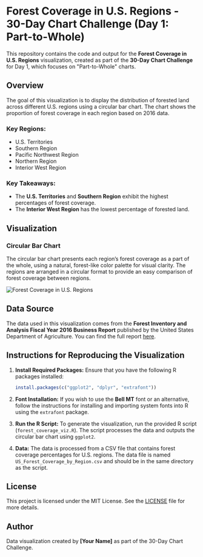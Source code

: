 
# Forest Coverage in U.S. Regions - 30-Day Chart Challenge (Day 1: Part-to-Whole)

This repository contains the code and output for the **Forest Coverage in U.S. Regions** visualization, created as part of the **30-Day Chart Challenge** for Day 1, which focuses on "Part-to-Whole" charts.

## Overview

The goal of this visualization is to display the distribution of forested land across different U.S. regions using a circular bar chart. The chart shows the proportion of forest coverage in each region based on 2016 data.

### Key Regions:
- U.S. Territories
- Southern Region
- Pacific Northwest Region
- Northern Region
- Interior West Region

### Key Takeaways:
- The **U.S. Territories** and **Southern Region** exhibit the highest percentages of forest coverage.
- The **Interior West Region** has the lowest percentage of forested land.

## Visualization

### Circular Bar Chart

The circular bar chart presents each region’s forest coverage as a part of the whole, using a natural, forest-like color palette for visual clarity. The regions are arranged in a circular format to provide an easy comparison of forest coverage between regions.

![Forest Coverage in U.S. Regions](./path_to_your_plot_image.png)

## Data Source

The data used in this visualization comes from the **Forest Inventory and Analysis Fiscal Year 2016 Business Report** published by the United States Department of Agriculture. You can find the full report [here](https://www.fs.fed.us/sites/default/files/media/2017/10/FY2016_Forest_Inventory_and_Analysis_Report.pdf).

## Instructions for Reproducing the Visualization

1. **Install Required Packages:**
   Ensure that you have the following R packages installed:

   ```r
   install.packages(c("ggplot2", "dplyr", "extrafont"))
   ```

2. **Font Installation:**
   If you wish to use the **Bell MT** font or an alternative, follow the instructions for installing and importing system fonts into R using the `extrafont` package.

3. **Run the R Script:**
   To generate the visualization, run the provided R script (`forest_coverage_viz.R`). The script processes the data and outputs the circular bar chart using `ggplot2`.

4. **Data:**
   The data is processed from a CSV file that contains forest coverage percentages for U.S. regions. The data file is named `US_Forest_Coverage_by_Region.csv` and should be in the same directory as the script.

## License

This project is licensed under the MIT License. See the [LICENSE](./LICENSE) file for more details.

## Author

Data visualization created by **[Your Name]** as part of the 30-Day Chart Challenge.
